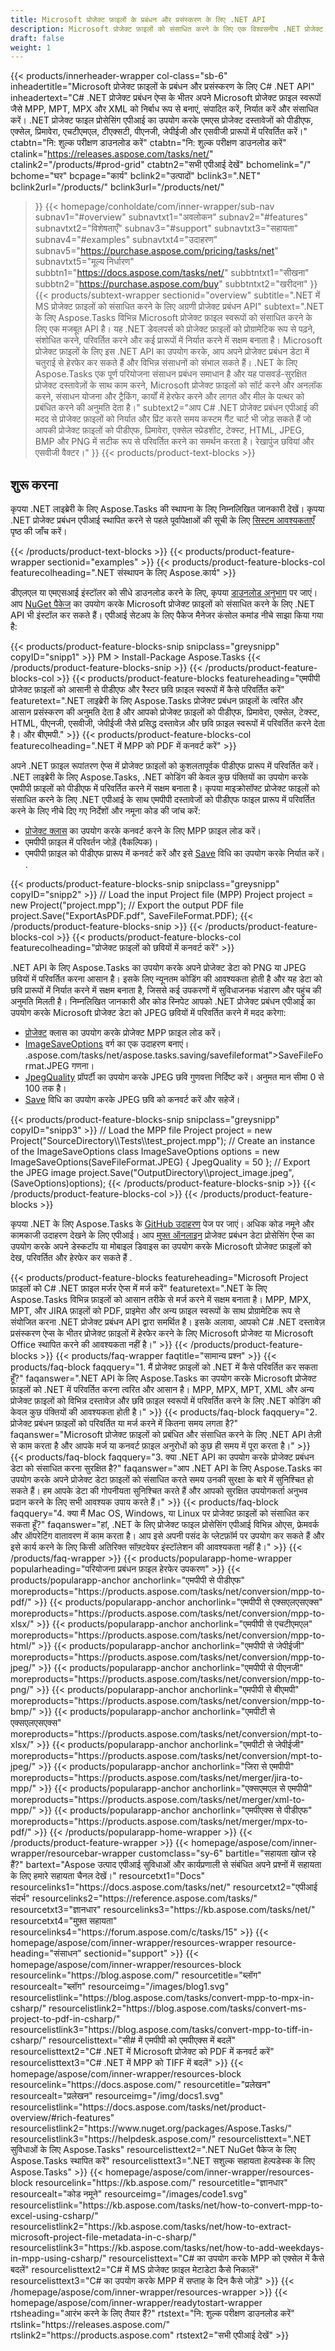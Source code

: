 ```yaml
---
title: Microsoft प्रोजेक्ट फ़ाइलों के प्रबंधन और प्रसंस्करण के लिए .NET API
description: Microsoft प्रोजेक्ट फ़ाइलों को संसाधित करने के लिए एक विश्वसनीय .NET प्रोजेक्ट प्रबंधन API। .NET ऐप्स में MPP, MPT और MPX प्रोजेक्ट फ़ाइलों को जेनरेट, कन्वर्ट और हेरफेर करें।
draft: false
weight: 1
---
```

{{< products/innerheader-wrapper col-class="sb-6"
  inheadertitle="Microsoft प्रोजेक्ट फ़ाइलों के प्रबंधन और प्रसंस्करण के लिए C# .NET API"
  inheadertext="C# .NET प्रोजेक्ट प्रबंधन ऐप्स के भीतर अपने Microsoft प्रोजेक्ट फ़ाइल स्वरूपों जैसे MPP, MPT, MPX और XML को निर्बाध रूप से बनाएं, संपादित करें, निर्यात करें और संसाधित करें। .NET प्रोजेक्ट फाइल प्रोसेसिंग एपीआई का उपयोग करके एमएस प्रोजेक्ट दस्तावेजों को पीडीएफ, एक्सेल, प्रिमावेरा, एचटीएमएल, टीएक्सटी, पीएनजी, जेपीईजी और एसवीजी प्रारूपों में परिवर्तित करें।"
  ctabtn="नि: शुल्क परीक्षण डाउनलोड करें"
  ctabtn="नि: शुल्क परीक्षण डाउनलोड करें"
  ctalink="https://releases.aspose.com/tasks/net/"
  ctalink2="/products/#prod-grid"
  ctabtn2="सभी एपीआई देखें"
  bchomelink="/"
  bchome="घर"
  bcpage="कार्य"
  bclink2="उत्पादों"
  bclink3=".NET"
  bclink2url="/products/"
  bclink3url="/products/net/"
  >}}
{{< homepage/conholdate/com/inner-wrapper/sub-nav 
subnav1="#overview"
subnavtxt1="अवलोकन" 
subnav2="#features"
subnavtxt2="विशेषताएँ" 
subnav3="#support"
subnavtxt3="सहायता" 
subnav4="#examples"
subnavtxt4="उदाहरण" 
subnav5="https://purchase.aspose.com/pricing/tasks/net"
subnavtxt5="मूल्य निर्धारण" 
subbtn1="https://docs.aspose.com/tasks/net/"
subbtntxt1="सीखना"
subbtn2="https://purchase.aspose.com/buy"
subbtntxt2="खरीदना"
>}}
   {{< products/subtext-wrapper
   sectionid="overview"
   subtitle=".NET में MS प्रोजेक्ट फ़ाइलों को संसाधित करने के लिए अग्रणी प्रोजेक्ट प्रबंधन API"
   subtext=".NET के लिए Aspose.Tasks विभिन्न Microsoft प्रोजेक्ट फ़ाइल स्वरूपों को संसाधित करने के लिए एक मजबूत API है। यह .NET डेवलपर्स को प्रोजेक्ट फ़ाइलों को प्रोग्रामेटिक रूप से पढ़ने, संशोधित करने, परिवर्तित करने और कई प्रारूपों में निर्यात करने में सक्षम बनाता है। Microsoft प्रोजेक्ट फ़ाइलों के लिए इस .NET API का उपयोग करके, आप अपने प्रोजेक्ट प्रबंधन डेटा में चतुराई से हेरफेर कर सकते हैं और विभिन्न संसाधनों को संभाल सकते हैं। .NET के लिए Aspose.Tasks एक पूर्ण परियोजना संसाधन प्रबंधन समाधान है और यह पासवर्ड-सुरक्षित प्रोजेक्ट दस्तावेज़ों के साथ काम करने, Microsoft प्रोजेक्ट फ़ाइलों को सॉर्ट करने और अनलॉक करने, संसाधन योजना और ट्रैकिंग, कार्यों में हेरफेर करने और लागत और मील के पत्थर को प्रबंधित करने की अनुमति देता है।"
   subtext2="आप C# .NET प्रोजेक्ट प्रबंधन एपीआई की मदद से प्रोजेक्ट फ़ाइलों को निर्यात और प्रिंट करते समय कस्टम गैंट चार्ट भी जोड़ सकते हैं जो आपकी प्रोजेक्ट फ़ाइलों को पीडीएफ, प्रिमावेरा, एक्सेल स्प्रेडशीट, टेक्स्ट, HTML, JPEG, BMP और PNG में सटीक रूप से परिवर्तित करने का समर्थन करता है। रेखापुंज छवियां और एसवीजी वैक्टर।"
   >}} 
   {{< products/product-text-blocks >}}
   <h2>शुरू करना</h2>
   <p>कृपया .NET लाइब्रेरी के लिए Aspose.Tasks की स्थापना के लिए निम्नलिखित जानकारी देखें। कृपया .NET प्रोजेक्ट प्रबंधन एपीआई स्थापित करने से पहले पूर्वापेक्षाओं की सूची के लिए <a href="https://docs.aspose.com/tasks/net/system-requirements/">सिस्टम आवश्यकताएँ</a> पृष्ठ की जाँच करें।</p>
   {{< /products/product-text-blocks >}}
{{< products/product-feature-wrapper
sectionid="examples"
>}}
{{< products/product-feature-blocks-col
featurecolheading=".NET संस्थापन के लिए Aspose.कार्य"
>}}
<p>डीएलएल या एमएसआई इंस्टॉलर को सीधे डाउनलोड करने के लिए, कृपया <a href="https://releases.aspose.com/tasks/net/">डाउनलोड अनुभाग</a> पर जाएं। आप <a href="https://www.nuget.org/packages/Aspose.Tasks/">NuGet पैकेज</a> का उपयोग करके Microsoft प्रोजेक्ट फ़ाइलों को संसाधित करने के लिए .NET API भी इंस्टॉल कर सकते हैं। एपीआई सेटअप के लिए पैकेज मैनेजर कंसोल कमांड नीचे साझा किया गया है:</p>
{{< products/product-feature-blocks-snip
 snipclass="greysnipp"
 copyID="snipp1"
>}}
PM > Install-Package Aspose.Tasks
{{< /products/product-feature-blocks-snip >}}
{{< /products/product-feature-blocks-col >}}
{{< products/product-feature-blocks
 featureheading="एमपीपी प्रोजेक्ट फ़ाइलों को आसानी से पीडीएफ और रैस्टर छवि फ़ाइल स्वरूपों में कैसे परिवर्तित करें"
 featuretext=".NET लाइब्रेरी के लिए Aspose.Tasks प्रोजेक्ट प्रबंधन फ़ाइलों के त्वरित और आसान प्रसंस्करण की अनुमति देता है और आपको प्रोजेक्ट फ़ाइलों को पीडीएफ, प्रिमावेरा, एक्सेल, टेक्स्ट, HTML, पीएनजी, एसवीजी, जेपीईजी जैसे प्रसिद्ध दस्तावेज़ और छवि फ़ाइल स्वरूपों में परिवर्तित करने देता है। और बीएमपी."
>}}
{{< products/product-feature-blocks-col
featurecolheading=".NET में MPP को PDF में कनवर्ट करें"
>}}
<p>अपने .NET फ़ाइल रूपांतरण ऐप्स में प्रोजेक्ट फ़ाइलों को कुशलतापूर्वक पीडीएफ प्रारूप में परिवर्तित करें। .NET लाइब्रेरी के लिए Aspose.Tasks, .NET कोडिंग की केवल कुछ पंक्तियों का उपयोग करके एमपीपी फ़ाइलों को पीडीएफ में परिवर्तित करने में सक्षम बनाता है। कृपया माइक्रोसॉफ्ट प्रोजेक्ट फाइलों को संसाधित करने के लिए .NET एपीआई के साथ एमपीपी दस्तावेजों को पीडीएफ फाइल प्रारूप में परिवर्तित करने के लिए नीचे दिए गए निर्देशों और नमूना कोड की जांच करें:</p>
<ul>
   <li><a href="https://reference.aspose.com/tasks/net/aspose.tasks/project">प्रोजेक्ट क्लास</a> का उपयोग करके कनवर्ट करने के लिए MPP फ़ाइल लोड करें।</li>
   <li>एमपीपी फ़ाइल में परिवर्तन जोड़ें (वैकल्पिक)।</li>
   <li>एमपीपी फ़ाइल को पीडीएफ प्रारूप में कनवर्ट करें और इसे <a href="https://reference.aspose.com/tasks/net/aspose.tasks/project/methods/save/index">Save</a> विधि का उपयोग करके निर्यात करें। .</li>
</ul>
{{< products/product-feature-blocks-snip
 snipclass="greysnipp"
 copyID="snipp2"
>}}
// Load the input Project file (MPP)
Project project = new Project("project.mpp");
// Export the output PDF file
project.Save("ExportAsPDF.pdf", SaveFileFormat.PDF);
{{< /products/product-feature-blocks-snip >}}
{{< /products/product-feature-blocks-col >}}
{{< products/product-feature-blocks-col
featurecolheading="प्रोजेक्ट फ़ाइलों को छवियों में कनवर्ट करें"
>}}
<p>.NET API के लिए Aspose.Tasks का उपयोग करके अपने प्रोजेक्ट डेटा को PNG या JPEG छवियों में परिवर्तित करना आसान है। इसके लिए न्यूनतम कोडिंग की आवश्यकता होती है और यह डेटा को छवि प्रारूपों में निर्यात करने में सक्षम बनाता है, जिससे कई उपकरणों में सुविधाजनक भंडारण और पहुंच की अनुमति मिलती है। निम्नलिखित जानकारी और कोड स्निपेट आपको .NET प्रोजेक्ट प्रबंधन एपीआई का उपयोग करके Microsoft प्रोजेक्ट डेटा को JPEG छवियों में परिवर्तित करने में मदद करेगा:</p>
<ul>
   <li><a href="https://reference.aspose.com/tasks/net/aspose.tasks/project">प्रोजेक्ट</a> क्लास का उपयोग करके प्रोजेक्ट MPP फ़ाइल लोड करें।</li>
   <li><a href="https://reference.aspose.com/tasks/net/aspose.tasks.saving/imagesaveoptions">ImageSaveOptions</a> वर्ग का एक उदाहरण बनाएं। .aspose.com/tasks/net/aspose.tasks.saving/savefileformat">SaveFileFormat.JPEG</a> गणना।</li>
   <li><a href="https://reference.aspose.com/tasks/net/aspose.tasks.saving/imagesaveoptions/properties/jpegquality">JpegQuality</a> प्रॉपर्टी का उपयोग करके JPEG छवि गुणवत्ता निर्दिष्ट करें। अनुमत मान सीमा 0 से 100 तक है।</li>
   <li><a href="https://reference.aspose.com/tasks/net/aspose.tasks.project/save/methods/6">Save</a> विधि का उपयोग करके JPEG छवि को कनवर्ट करें और सहेजें।</li>
</ul>
{{< products/product-feature-blocks-snip
 snipclass="greysnipp"
 copyID="snipp3"
>}}
// Load the MPP file
Project project = new Project("SourceDirectory\\Tests\\test_project.mpp");
// Create an instance of the ImageSaveOptions class
ImageSaveOptions options = new ImageSaveOptions(SaveFileFormat.JPEG) { JpegQuality = 50 };
// Export the JPEG image
project.Save("OutputDirectory\\project_image.jpeg", (SaveOptions)options);
{{< /products/product-feature-blocks-snip >}}
{{< /products/product-feature-blocks-col >}}
{{< /products/product-feature-blocks >}}
   <p class="col-lg-12">कृपया .NET के लिए Aspose.Tasks के <a href="https://github.com/aspose-tasks/Aspose.Tasks-for-.NET/tree/master/Examples">GitHub उदाहरण</a> पेज पर जाएं। अधिक कोड नमूने और कामकाजी उदाहरण देखने के लिए एपीआई। आप <a href="https://products.aspose.app/tasks/family">मुफ़्त ऑनलाइन</a> प्रोजेक्ट प्रबंधन डेटा प्रोसेसिंग ऐप्स का उपयोग करके अपने डेस्कटॉप या मोबाइल डिवाइस का उपयोग करके Microsoft प्रोजेक्ट फ़ाइलों को देख, परिवर्तित और हेरफेर कर सकते हैं .</p>
{{< products/product-feature-blocks
 featureheading="Microsoft Project फ़ाइलों को C# .NET फ़ाइल मर्जर ऐप्स में मर्ज करें"
 featuretext=".NET के लिए Aspose.Tasks विभिन्न फ़ाइलों को आसान तरीके से मर्ज करने में सक्षम बनाता है। MPP, MPX, MPT, और JIRA फ़ाइलों को PDF, प्राइमेरा और अन्य फ़ाइल स्वरूपों के साथ प्रोग्रामेटिक रूप से संयोजित करना .NET प्रोजेक्ट प्रबंधन API द्वारा समर्थित है। इसके अलावा, आपको C# .NET दस्तावेज़ प्रसंस्करण ऐप्स के भीतर प्रोजेक्ट फ़ाइलों में हेरफेर करने के लिए Microsoft प्रोजेक्ट या Microsoft Office स्थापित करने की आवश्यकता नहीं है।"
>}}
   {{< /products/product-feature-blocks >}}
   {{< products/faq-wrapper
   faqtitle="सामान्य प्रश्न"
>}}
   {{< products/faq-block
 faqquery="1. मैं प्रोजेक्ट फ़ाइलों को .NET में कैसे परिवर्तित कर सकता हूँ?"
 faqanswer=".NET API के लिए Aspose.Tasks का उपयोग करके Microsoft प्रोजेक्ट फ़ाइलों को .NET में परिवर्तित करना त्वरित और आसान है। MPP, MPX, MPT, XML और अन्य प्रोजेक्ट फ़ाइलों को विभिन्न दस्तावेज़ और छवि फ़ाइल स्वरूपों में परिवर्तित करने के लिए .NET कोडिंग की केवल कुछ पंक्तियों की आवश्यकता होती है।"
>}}
   {{< products/faq-block 
 faqquery="2. प्रोजेक्ट प्रबंधन फ़ाइलों को परिवर्तित या मर्ज करने में कितना समय लगता है?"
 faqanswer="Microsoft प्रोजेक्ट फ़ाइलों को प्रबंधित और संसाधित करने के लिए .NET API तेज़ी से काम करता है और आपके मर्ज या कनवर्ट फ़ाइल अनुरोधों को कुछ ही समय में पूरा करता है।"
>}}
   {{< products/faq-block
 faqquery="3. क्या .NET API का उपयोग करके प्रोजेक्ट प्रबंधन डेटा को संसाधित करना सुरक्षित है?"
 faqanswer="आप .NET API के लिए Aspose.Tasks का उपयोग करके अपने प्रोजेक्ट डेटा फ़ाइलों को संसाधित करते समय उनकी सुरक्षा के बारे में सुनिश्चित हो सकते हैं। हम आपके डेटा की गोपनीयता सुनिश्चित करते हैं और आपको सुरक्षित उपयोगकर्ता अनुभव प्रदान करने के लिए सभी आवश्यक उपाय करते हैं।"
>}}
   {{< products/faq-block
 faqquery="4. क्या मैं Mac OS, Windows, या Linux पर प्रोजेक्ट फ़ाइलों को संसाधित कर सकता हूँ?"
 faqanswer="हां, .NET के लिए प्रोजेक्ट फाइल प्रोसेसिंग एपीआई विभिन्न ओएस, फ्रेमवर्क और ऑपरेटिंग वातावरण में काम करता है। आप इसे अपनी पसंद के प्लेटफ़ॉर्म पर उपयोग कर सकते हैं और इसे कार्य करने के लिए किसी अतिरिक्त सॉफ़्टवेयर इंस्टॉलेशन की आवश्यकता नहीं है।"
>}}
   {{< /products/faq-wrapper >}}
   {{< products/popularapp-home-wrapper
   popularheading="परियोजना प्रबंधन फ़ाइल हेरफेर उपकरण"
>}}
   {{< products/popularapp-anchor
 anchorlink="एमपीपी से पीडीएफ"
 moreproducts="https://products.aspose.com/tasks/net/conversion/mpp-to-pdf/"
>}} 
   {{< products/popularapp-anchor
 anchorlink="एमपीपी से एक्सएलएसएक्स"
 moreproducts="https://products.aspose.com/tasks/net/conversion/mpp-to-xlsx/"
>}} 
   {{< products/popularapp-anchor
 anchorlink="एमपीपी से एचटीएमएल"
 moreproducts="https://products.aspose.com/tasks/net/conversion/mpp-to-html/"
>}} 
   {{< products/popularapp-anchor
 anchorlink="एमपीपी से जेपीईजी"
 moreproducts="https://products.aspose.com/tasks/net/conversion/mpp-to-jpeg/"
>}} 
   {{< products/popularapp-anchor
 anchorlink="एमपीपी से पीएनजी"
 moreproducts="https://products.aspose.com/tasks/net/conversion/mpp-to-png/"
>}} 
   {{< products/popularapp-anchor
 anchorlink="एमपीपी से बीएमपी"
 moreproducts="https://products.aspose.com/tasks/net/conversion/mpp-to-bmp/"
>}} 
   {{< products/popularapp-anchor
 anchorlink="एमपीटी से एक्सएलएसएक्स"
 moreproducts="https://products.aspose.com/tasks/net/conversion/mpt-to-xlsx/"
>}} 
   {{< products/popularapp-anchor
 anchorlink="एमपीटी से जेपीईजी"
 moreproducts="https://products.aspose.com/tasks/net/conversion/mpt-to-jpeg/"
>}} 
   {{< products/popularapp-anchor
 anchorlink="जिरा से एमपीपी"
 moreproducts="https://products.aspose.com/tasks/net/merger/jira-to-mpp/"
>}} 
   {{< products/popularapp-anchor
 anchorlink="एक्सएमएल से एमपीपी"
 moreproducts="https://products.aspose.com/tasks/net/merger/xml-to-mpp/"
>}} 
   {{< products/popularapp-anchor
 anchorlink="एमपीएक्स से पीडीएफ"
 moreproducts="https://products.aspose.com/tasks/net/merger/mpx-to-pdf/"
>}}  
   {{< /products/popularapp-home-wrapper >}}
   {{< /products/product-feature-wrapper >}}
{{< homepage/aspose/com/inner-wrapper/resourcebar-wrapper
customclass="sy-6"
bartitle="सहायता खोज रहे हैं?"
bartext="Aspose उत्पाद एपीआई सुविधाओं और कार्यप्रणाली से संबंधित अपने प्रश्नों में सहायता के लिए हमारे सहायता चैनल देखें।"
resourcetxt1="Docs"
resourcelinks1="https://docs.aspose.com/tasks/net/"
resourcetxt2="एपीआई संदर्भ"
resourcelinks2="https://reference.aspose.com/tasks/"
resourcetxt3="ज्ञानधार"
resourcelinks3="https://kb.aspose.com/tasks/net/"
resourcetxt4="मुफ़्त सहायता"
resourcelinks4="https://forum.aspose.com/c/tasks/15"
>}}
{{< homepage/aspose/com/inner-wrapper/resources-wrapper
resource-heading="संसाधन"
sectionid="support"
>}}
{{< homepage/aspose/com/inner-wrapper/resources-block
resourcelink="https://blog.aspose.com/"
resourcetitle="ब्लॉग"
resourcealt="ब्लॉग"
resourceimg="/images/blog1.svg"
resourcelistlink="https://blog.aspose.com/tasks/convert-mpp-to-mpx-in-csharp/"
resourcelistlink2="https://blog.aspose.com/tasks/convert-ms-project-to-pdf-in-csharp/"
resourcelistlink3="https://blog.aspose.com/tasks/convert-mpp-to-tiff-in-csharp/"
resourcelisttext="सी# में एमपीपी को एमपीएक्स में बदलें"
resourcelisttext2="C# .NET में Microsoft प्रोजेक्ट को PDF में कनवर्ट करें"
resourcelisttext3="C# .NET में MPP को TIFF में बदलें"
>}}
{{< homepage/aspose/com/inner-wrapper/resources-block
resourcelink="https://docs.aspose.com/"
resourcetitle="प्रलेखन"
resourcealt="प्रलेखन"
resourceimg="/img/docs1.svg"
resourcelistlink="https://docs.aspose.com/tasks/net/product-overview/#rich-features"
resourcelistlink2="https://www.nuget.org/packages/Aspose.Tasks/"
resourcelistlink3="https://helpdesk.aspose.com/"
resourcelisttext=".NET सुविधाओं के लिए Aspose.Tasks"
resourcelisttext2=".NET NuGet पैकेज के लिए Aspose.Tasks स्थापित करें"
resourcelisttext3=".NET सशुल्क सहायता हेल्पडेस्क के लिए Aspose.Tasks"
>}}
{{< homepage/aspose/com/inner-wrapper/resources-block
resourcelink="https://kb.aspose.com/"
resourcetitle="ज्ञानधार"
resourcealt="कोड नमूने"
resourceimg="/images/code1.svg"
resourcelistlink="https://kb.aspose.com/tasks/net/how-to-convert-mpp-to-excel-using-csharp/"
resourcelistlink2="https://kb.aspose.com/tasks/net/how-to-extract-microsoft-project-file-metadata-in-c-sharp/"
resourcelistlink3="https://kb.aspose.com/tasks/net/how-to-add-weekdays-in-mpp-using-csharp/"
resourcelisttext="C# का उपयोग करके MPP को एक्सेल में कैसे बदलें"
resourcelisttext2="C# में MS प्रोजेक्ट फ़ाइल मेटाडेटा कैसे निकालें"
resourcelisttext3="C# का उपयोग करके MPP में सप्ताह के दिन कैसे जोड़ें"
>}}
{{< /homepage/aspose/com/inner-wrapper/resources-wrapper >}}
{{< homepage/aspose/com/inner-wrapper/readytostart-wrapper
rtsheading="आरंभ करने के लिए तैयार हैं?"
rtstext="नि: शुल्क परीक्षण डाउनलोड करें"
rtslink="https://releases.aspose.com/"
rtslink2="https://products.aspose.com"
rtstext2="सभी एपीआई देखें"
>}}
